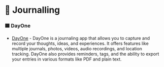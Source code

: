 # 📓 Journalling

### 🟦 DayOne
- [DayOne](https://dayoneapp.com/) - DayOne is a journaling app that allows you to capture and record your thoughts, ideas, and experiences. It offers features like multiple journals, photos, videos, audio recordings, and location tracking. DayOne also provides reminders, tags, and the ability to export your entries in various formats like PDF and plain text.

